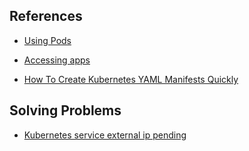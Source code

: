 


## References 

- [Using Pods](https://kubernetes.io/docs/concepts/workloads/pods/)
- [Accessing apps](https://minikube.sigs.k8s.io/docs/handbook/accessing/#using-minikube-tunnel)

- [How To Create Kubernetes YAML Manifests Quickly](https://devopscube.com/create-kubernetes-yaml/)


## Solving Problems
- [Kubernetes service external ip pending](https://stackoverflow.com/questions/44110876/kubernetes-service-external-ip-pending)